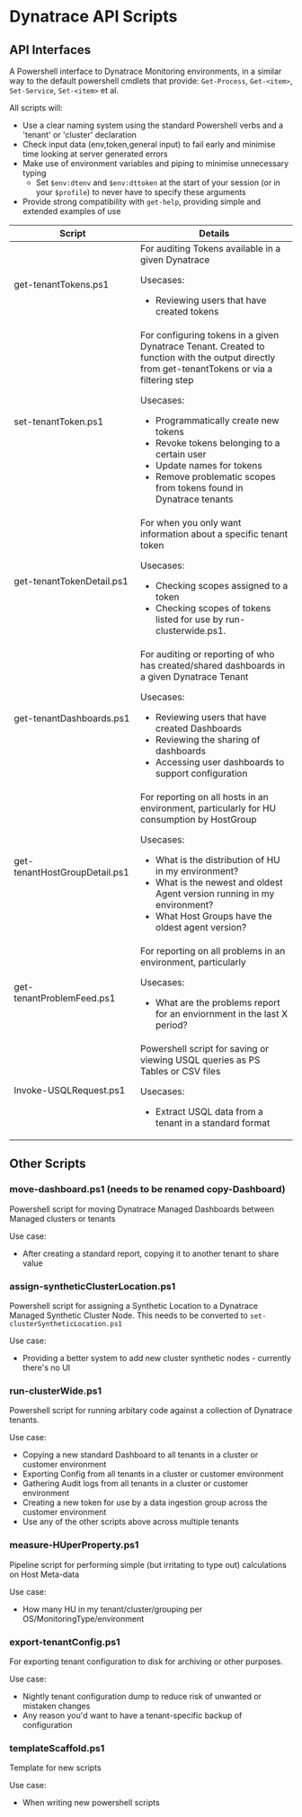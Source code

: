 # Dynatrace API Scripts

## API Interfaces

A Powershell interface to Dynatrace Monitoring environments, in a similar way to the default powershell cmdlets that provide: `Get-Process`, `Get-<item>`, `Set-Service`, `Set-<item>` et al.

All scripts will:

- Use a clear naming system using the standard Powershell verbs and a 'tenant' or 'cluster' declaration
- Check input data (env,token,general input) to fail early and minimise time looking at server generated errors
- Make use of environment variables and piping to minimise unnecessary typing
  - Set `$env:dtenv` and `$env:dttoken` at the start of your session (or in your `$profile`) to never have to specify these arguments
- Provide strong compatibility with `get-help`, providing simple and extended examples of use

| Script | Details |
| --- | --- |
| get-tenantTokens.ps1 | For auditing Tokens available in a given Dynatrace<p>Usecases:</p><ul><li>Reviewing users that have created tokens</li></ul> |
| set-tenantToken.ps1 | For configuring tokens in a given Dynatrace Tenant. Created to function with the output directly from get-tenantTokens or via a filtering step<p>Usecases:</p><ul><li>Programmatically create new tokens</li><li>Revoke tokens belonging to a certain user</li><li>Update names for tokens</li><li>Remove problematic scopes from tokens found in Dynatrace tenants</li></ul> |
| get-tenantTokenDetail.ps1 | For when you only want information about a specific tenant token<p>Usecases:</p><ul><li>Checking scopes assigned to a token</li><li>Checking scopes of tokens listed for use by run-clusterwide.ps1.</li></ul> |
| get-tenantDashboards.ps1 | For auditing or reporting of who has created/shared dashboards in a given Dynatrace Tenant<p>Usecases:</p><ul><li>Reviewing users that have created Dashboards</li><li>Reviewing the sharing of dashboards</li><li>Accessing user dashboards to support configuration</li></ul> |
| get-tenantHostGroupDetail.ps1 |For reporting on all hosts in an environment, particularly for HU consumption by HostGroup<p>Usecases:</p><ul><li>What is the distribution of HU in my environment?</li><li>What is the newest and oldest Agent version running in my environment?</li><li>What Host Groups have the oldest agent version?</li></ul>|
| get-tenantProblemFeed.ps1|For reporting on all problems in an environment, particularly<p>Usecases:</p><ul><li>What are the problems report for an enviornment in the last X period?</li></ul>|
| Invoke-USQLRequest.ps1 |Powershell script for saving or viewing USQL queries as PS Tables or CSV files<p>Usecases:</p><ul><li>Extract USQL data from a tenant in a standard format</li></ul> |


## Other Scripts

### move-dashboard.ps1 (needs to be renamed copy-Dashboard)

Powershell script for moving Dynatrace Managed Dashboards between Managed clusters or tenants

Use case:

- After creating a standard report, copying it to another tenant to share value

### assign-syntheticClusterLocation.ps1

Powershell script for assigning a Synthetic Location to a Dynatrace Managed Synthetic Cluster Node.
This needs to be converted to `set-clusterSyntheticLocation.ps1`

Use case:

- Providing a better system to add new cluster synthetic nodes - currently there's no UI

### run-clusterWide.ps1

Powershell script for running arbitary code against a collection of Dynatrace tenants.

Use case:

- Copying a new standard Dashboard to all tenants in a cluster or customer environment
- Exporting Config from all tenants in a cluster or customer environment
- Gathering Audit logs from all tenants in a cluster or customer environment
- Creating a new token for use by a data ingestion group across the customer environment
- Use any of the other scripts above across multiple tenants

### measure-HUperProperty.ps1

Pipeline script for performing simple (but irritating to type out) calculations on Host Meta-data

Use case:

- How many HU in my tenant/cluster/grouping per OS/MonitoringType/environment

### export-tenantConfig.ps1

For exporting tenant configuration to disk for archiving or other purposes.

Use case:

- Nightly tenant configuration dump to reduce risk of unwanted or mistaken changes
- Any reason you'd want to have a tenant-specific backup of configuration

### templateScaffold.ps1

Template for new scripts

Use case:

- When writing new powershell scripts